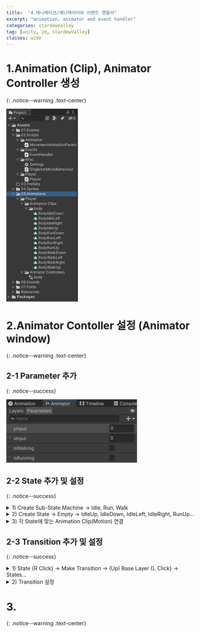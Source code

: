 ```yaml
---
title:  "4.애니메이션/애니메이터와 이벤트 핸들러"
excerpt: "animation, animator and event handler"
categories: stardewValley
tag: [unity, 2d, stardewValley]
classes: wide
---
```


# 1.Animation (Clip), Animator Controller 생성
{: .notice--warning .text-center}

<img src="/img/unity2d/stardewValley/2023-02-05-create-clips-and-controller.png" style="zoom:50%;"/>

# 2.Animator Contoller 설정 (Animator window)
{: .notice--warning .text-center}

## 2-1 Parameter 추가
{: .notice--success}

<img src="/img/unity2d/stardewValley/2023-02-05-animator-parameters.png" style="zoom:50%;"/>

## 2-2 State 추가 및 설정
{: .notice--success}

<details>
<summary>1) Create Sub-State Machine -> Idle, Run, Walk</summary>
<div markdown="1">

<img src="/img/unity2d/stardewValley/2023-02-05-animator-sub-state-machine.png"/>

</div>
</details>

<details>
<summary>2) Create State -> Empty -> IdleUp, IdleDown, IdleLeft, IdleRight, RunUp...</summary>
<div markdown="1">

<img src="/img/unity2d/stardewValley/2023-02-05-animator-state.png"/>

</div>
</details>

<details>
<summary>3) 각 State에 맞는 Animation Clip(Motion) 연결</summary>
<div markdown="1">

<img src="/img/unity2d/stardewValley/2023-02-05-animator-state-motion.png" style="zoom:50%;"/>

</div>
</details>

## 2-3 Transition 추가 및 설정
{: .notice--success}

<details>
<summary>1) State {R Click} -> Make Transition -> (Up) Base Layer {L Click} -> States...</summary>
<div markdown="1">

<img src="/img/unity2d/stardewValley/2023-02-05-animator-make-transition-1.png"/>

<img src="/img/unity2d/stardewValley/2023-02-05-animator-make-transition-2.png"/>

- Idle 의 4개의 State 마다 Run, Walk 의 8개의 State 로의 Transition 을 추가
- Run, Walk 에선 같은 방향의 Idle State 로의 동일한 Transition 을 두 개씩 추가

</div>
</details>

<details>
<summary>2) Transition 설정</summary>
<div markdown="1">

<img src="/img/unity2d/stardewValley/2023-02-05-animator-transition-edit.png" style="zoom:50%;"/>

Has Exit Time : false
<br>Transition Duration in seconds : 0
<br> Conditions :
<body>
<table border="1">
    <tr>
	    <td>from Idle</td>
	    <td>Up</td>
        <td>Down</td>
        <td>Right</td>
        <td>Left</td>
    </tr>
	<tr>
	    <td>to Run</td>
	    <td>isRunning : true , yInput : Greater 0.01</td>
        <td>isRunning : true , yInput : Less -0.01</td>
        <td>isRunning : true , xInput : Greater 0.01</td>
        <td>isRunning : true , xInput : Less -0.01</td>
	</tr>
	<tr>
	    <td>to Walk</td>
	    <td>isWalking : true , yInput : Greater 0.01</td>
        <td>isWalking : true , yInput : Less -0.01</td>
        <td>isWalking : true , xInput : Greater 0.01</td>
        <td>isWalking : true , xInput : Less -0.01</td>
	</tr>
</table>
<table border="1">
    <tr align="center">
	    <td>to Idle</td>
	    <td>Up</td>
        <td>Down</td>
        <td>Right</td>
        <td>Left</td>
    </tr>
	<tr align="center">
	    <td>from Run</td>
	    <td>isRunning : false <br> yInput : Less 0.01</td>
        <td>isRunning : false <br> yInput : Greater -0.01</td>
        <td>isRunning : false <br> xInput : Less 0.01</td>
        <td>isRunning : false <br> xInput : Greater -0.01</td>
	</tr>
	<tr align="center">
	    <td>from Walk</td>
	    <td>isWalking : false <br> yInput : Less 0.01</td>
        <td>isWalking : false <br> yInput : Greater -0.01</td>
        <td>isWalking : false <br> xInput : Less 0.01</td>
        <td>isWalking : false <br> xInput : Greater -0.01</td>
	</tr>
</table>
</body>

</div>
</details>

# 3.
{: .notice--warning .text-center}